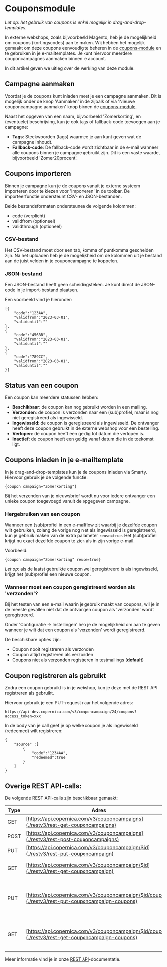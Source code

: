 # Couponsmodule

*Let op: het gebruik van coupons is enkel mogelijk in drag-and-drop-templates.*

In externe webshops, zoals bijvoorbeeld Magento, heb je de mogelijkheid om coupons (kortingscodes) aan te maken. Wij hebben het mogelijk gemaakt om deze coupons eenvoudig te beheren in de [coupons-module](https://ms.copernica.com/#/coupons) en te gebruiken in je e-mailtemplates. Je kunt hiervoor meerdere couponcampagnes aanmaken binnen je account.

In dit artikel geven we uitleg over de werking van deze module.

## Campagne aanmaken
Voordat je de coupons kunt inladen moet je een campagne aanmaken. Dit is mogelijk onder de knop 'Aanmaken' in de zijbalk of via 'Nieuwe couponcampagne aanmaken' knop binnen de [coupons-module](https://ms.copernica.com/#/coupons).

Naast het opgeven van een naam, bijvoorbeeld 'Zomerkorting', en (eventuele) beschrijving, kun je ook tags of fallback-code toevoegen aan je campagne:
- **Tags**: Steekwoorden (tags) waarmee je aan kunt geven wat de campagne inhoudt. 
- **Fallback-code**: De fallback-code wordt zichtbaar in de e-mail wanneer alle coupons binnen je campagne gebruikt zijn. Dit is een vaste waarde, bijvoorbeeld 'Zomer20procent'.

## Coupons importeren
Binnen je campagne kun je de coupons vanuit je externe systeem importeren door te kiezen voor 'Importeren' in de toolbar. De importeerfunctie ondersteunt CSV- en JSON-bestanden.

Beide bestandsformaten ondersteunen de volgende kolommen:
- code (verplicht)
- validfrom (optioneel)
- validthrough (optioneel)

### CSV-bestand
Het CSV-bestand moet door een tab, komma of puntkomma gescheiden zijn. Na het uploaden heb je de mogelijkheid om de kolommen uit je bestand aan de juist velden in je couponcampagne te koppelen.

### JSON-bestand
Een JSON-bestand heeft geen scheidingsteken. Je kunt direct de JSON-code in je import-bestand plaatsen.

Een voorbeeld vind je hieronder:
```
[{
    "code":"123AA",
    "validfrom":"2023-03-01",
    "validuntil":""
},
{
    "code":"456BB",
    "validfrom":"2023-03-01",
    "validuntil":""
},
{
    "code":"789CC",
    "validfrom":"2023-03-01",
    "validuntil":""
}]
```

## Status van een coupon
Een coupon kan meerdere statussen hebben:
- **Beschikbaar**: de coupon kan nog gebruikt worden in een mailing.
- **Verzonden**: de coupon is verzonden naar een (sub)profiel, maar is nog niet geregistreerd als ingewisseld.
- **Ingewisseld**: de coupon is geregistreerd als ingewisseld. De ontvanger heeft deze coupon gebruikt in de externe webshop voor een bestelling.
- **Verlopen**: de coupon heeft een geldig tot datum die verlopen is.
- **Inactief**: de coupon heeft een geldig vanaf datum die in de toekomst ligt.

## Coupons inladen in je e-mailtemplate
In je drag-and-drop-templates kun je de coupons inladen via Smarty. Hiervoor gebruik je de volgende functie:

```
{coupon campaign="Zomerkorting"}
```

Bij het verzenden van je nieuwsbrief wordt nu voor iedere ontvanger een unieke coupon toegevoegd vanuit de opgegeven campagne.

### Hergebruiken van een coupon
Wanneer een (sub)profiel in een e-mailflow zit waarbij je dezelfde coupon wilt gebruiken, zolang de vorige nog niet als ingewisseld is geregistreerd, kun je gebruik maken van de extra parameter `reuse=true`. Het (sub)profiel krijgt nu exact dezelfde coupon te zien als in zijn vorige e-mail.

Voorbeeld:

```
{coupon campaign="Zomerkorting" reuse=true}
```

*Let op:* als de laatst gebruikte coupon wel geregistreerd is als ingewisseld, krijgt het (sub)profiel een nieuwe coupon.

### Wanneer moet een coupon geregistreerd worden als 'verzonden'? 
Bij het testen van een e-mail waarin je gebruik maakt van coupons, wil je in de meeste gevallen niet dat de ontvangen coupon als 'verzonden' wordt geregistreerd.

Onder 'Configuratie -> Instellingen' heb je de mogelijkheid om aan te geven wanneer je wilt dat een coupon als 'verzonden' wordt geregistreerd. 

De beschikbare opties zijn:
- Coupon nooit registreren als verzonden
- Coupon altijd registreren als verzonden
- Coupons niet als verzonden registreren in testmailings (**default**)

## Coupon registreren als gebruikt
Zodra een coupon gebruikt is in je webshop, kun je deze met de REST API registreren als gebruikt. 

Hiervoor gebruik je een PUT-request naar het volgende adres:

`https://api-dev.copernica.com/v3/couponcampaign/24/coupons?access_token=xxx`

In de body van je call geef je op welke coupon je als ingewisseld (redeemed) wilt registreren:
```
{
    "source" :[
        {
            "code":"1234AA",
            "redeemed":true
        }
    ]
}
```

## Overige REST API-calls:
De volgende REST API-calls zijn beschikbaar gemaakt:

| Type | Adres                                                                                                 | Omschrijving                                      |
|------|-------------------------------------------------------------------------------------------------------|--------------------------------------------------|
| GET  | [https://api.copernica.com/v3/couponcampaigns](./restv3/rest-get-couponcampaigns)                     | Ophalen van alle couponcampagnes                 |
| POST | [https://api.copernica.com/v3/couponcampaigns](./restv3/rest-post-couponcampaigns)                    | Aanmaken van een couponcampagne                   |
| PUT  | [https://api.copernica.com/v3/couponcampaign/$id](./restv3/rest-put-couponcampaign)                   | Bijwerken van een couponcampagne                   |
| GET  | [https://api.copernica.com/v3/couponcampaign/$id](./restv3/rest-get-couponcampaign)                   | Ophalen van couponcampagne informatie            |
| PUT  | [https://api.copernica.com/v3/couponcampaign/$id/coupons](./restv3/rest-put-couponcampaign-coupons)   | Aanmaken of updaten van een of meerdere coupons binnen een couponcampagne    |
| GET  | [https://api.copernica.com/v3/couponcampaign/$id/coupons](./restv3/rest-get-couponcampaign-coupons)   | Ophalen van een of meerdere coupons binnen een couponcampagne    |

Meer informatie vind je in onze [REST API](./restv3/rest-methods)-documentatie.
